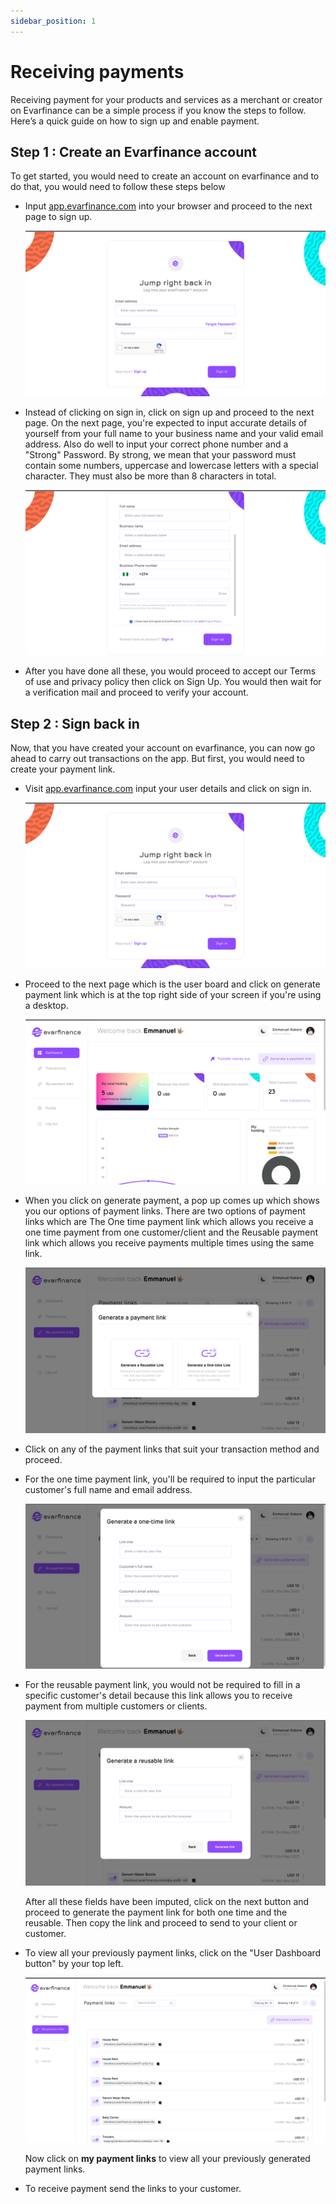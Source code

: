 ```yaml
---
sidebar_position: 1
---
```


# Receiving payments

Receiving payment for your products and services as a merchant or creator on Evarfinance can be a simple process if you know the steps to follow. Here’s a quick guide on how to sign up and enable payment.

## Step 1 : Create an Evarfinance account

To get started, you would need to create an account on evarfinance and to do that, you would need to follow these steps below

- Input [app.evarfinance.com](https://app.evarfinance.com/signin) into your browser and proceed to the next page to sign up.

  <div style={{textAlign: 'center'}}>

  ![signin page](../Api/img/signin_desktop.png)

  </div>

- Instead of clicking on sign in, click on sign up and proceed to the next page. On the next page, you're expected to input accurate details of yourself from your full name to your business name and your valid email address.
  Also do well to input your correct phone number and a "Strong" Password. By strong, we mean that your password must contain some numbers, uppercase and lowercase letters with a special character. They must also be more than 8 characters in total.

  <div style={{textAlign: 'center'}}>

  ![signup page](../Api/img/signup_desktop.png)

  </div>

- After you have done all these, you would proceed to accept our Terms of use and privacy policy then click on Sign Up. You would then wait for a verification mail and proceed to verify your account.

## Step 2 : Sign back in

Now, that you have created your account on evarfinance, you can now go ahead to carry out transactions on the app. But first, you would need to create your payment link.

- Visit [app.evarfinance.com](https://app.evarfinance.com/signin) input your user details and click on sign in.

  <div style={{textAlign: 'center'}}>

  ![signin page](../Api/img/signin_desktop.png)

  </div>

- Proceed to the next page which is the user board and click on generate payment link which is at the top right side of your screen if you're using a desktop.

  <div style={{textAlign: 'center'}}>

  ![signin page](../Api/img/dashboard_desktop.png)

  </div>

- When you click on generate payment, a pop up comes up which shows you our options of payment links. There are two options of payment links which are The One time payment link which allows you receive a one time payment from one customer/client and the Reusable payment link which allows you receive payments multiple times using the same link.

  <div style={{textAlign: 'center'}}>

  ![signin page](../Api/img/Payment_link_modal_desktop.png)

  </div>

- Click on any of the payment links that suit your transaction method and proceed.

- For the one time payment link, you'll be required to input the particular customer's full name and email address.

  <div style={{textAlign: 'center'}}>

  ![signin page](../Api/img/one_time_link_desktop.png)

  </div>

- For the reusable payment link, you would not be required to fill in a specific customer's detail because this link allows you to receive payment from multiple customers or clients.

  <div style={{textAlign: 'center'}}>

  ![signin page](../Api/img/reusable_link_desktop.png)

  </div>

  After all these fields have been imputed, click on the next button and proceed to generate the payment link for both one time and the reusable. Then copy the link and proceed to send to your client or customer.

- To view all your previously payment links, click on the "User Dashboard button" by your top left.

  <div style={{textAlign: 'center'}}>

  ![signin page](../Api/img/links_list_desktop.png)

  </div>

  Now click on **my payment links** to view all your previously generated payment links.

- To receive payment send the links to your customer.
